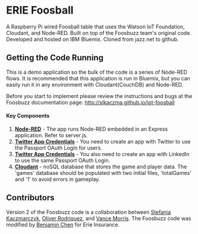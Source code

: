 # ERIE Foosball
A Raspberry Pi wired Foosball table that uses the Watson IoT Foundation, Cloudant, and Node-RED.
Built on top of the Foosbuzz team's original code.
Developed and hosted on IBM Bluemix.  Cloned from jazz.net to github.

## Getting the Code Running
This is a demo application so the bulk of the code is a series of Node-RED flows.  It is recommended that 
this application is run in Bluemix, but you can easily run it in any environment with Cloudant(CouchDB) and Node-RED.  

Before you start to implement please review the instructions and bugs at the Foosbuzz documentation page: http://slkaczma.github.io/iot-foosball

#### Key Components
1. [**Node-RED**](https://github.com/node-red/node-red) - The app runs Node-RED embedded in an Express application. Refer to server.js.
2. [**Twitter App Credentials**](https://apps.twitter.com/) - You need to create an app with Twitter to use the Passport OAuth Login for users.
2. [**Twitter App Credentials**](https://developer.linkedin.com/) - You also need to create an app with LinkedIn to use the same Passport OAuth Login.
3. [**Cloudant**](https://cloudant.com/) - noSQL database that stores the game and player data.  The 'games' database should be populated with two initial files, 'totalGames' and '1' to avoid errors in gameplay. 


## Contributors
Version 2 of the Foosbuzz code is a collaboration between [Stefania Kaczmarczyk](https://github.com/slkaczma), [Oliver Rodriquez](https://github.com/odrodrig), and [Vance Morris](https://github.com/vmorris). The Foosbuzz code was modified by [Benjamin Chen](https://github.com/pentachen) for Erie Insurance.

